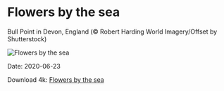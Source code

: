 # Flowers by the sea

Bull Point in Devon, England (© Robert Harding World Imagery/Offset by Shutterstock)

![Flowers by the sea](https://bing.com/th?id=OHR.BullPoint_EN-US5814716721_UHD.jpg&rf=LaDigue_UHD.jpg&pid=hp&w=1024&h=576)

Date: 2020-06-23

Download 4k: [Flowers by the sea](https://bing.com/th?id=OHR.BullPoint_EN-US5814716721_UHD.jpg&rf=LaDigue_UHD.jpg&pid=hp&w=3840&h=2160)

